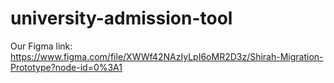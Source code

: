 # university-admission-tool
 
Our Figma link: https://www.figma.com/file/XWWf42NAzIyLpI6oMR2D3z/Shirah-Migration-Prototype?node-id=0%3A1

